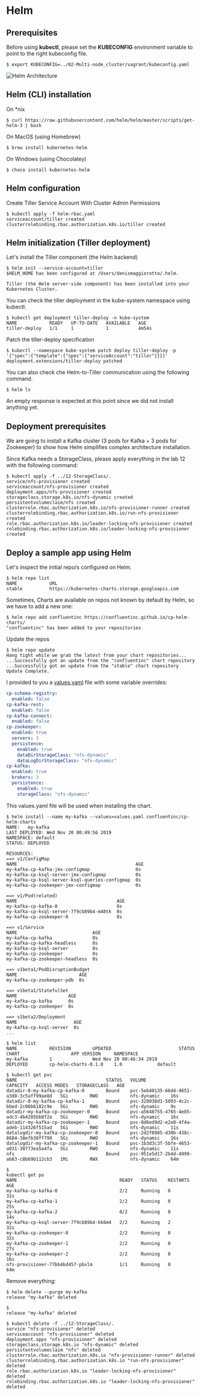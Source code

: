 # Helm

## Prerequisites

Before using **kubectl**, please set the **KUBECONFIG** environment variable to point to the right kubeconfig file.

```console
$ export KUBECONFIG=../02-Multi-node_cluster/vagrant/kubeconfig.yaml
```

![Helm Architecture](img/Helm-Architecture.png)

## Helm (CLI) installation

On *nix

```console
$ curl https://raw.githubusercontent.com/helm/helm/master/scripts/get-helm-3 | bash
```

On MacOS (using Homebrew)

```console
$ brew install kubernetes-helm
```

On Windows (using Chocolatey)

```console
$ choco install kubernetes-helm
```

## Helm configuration

Create Tiller Service Account With Cluster Admin Permissions

```console
$ kubectl apply -f helm-rbac.yaml 
serviceaccount/tiller created
clusterrolebinding.rbac.authorization.k8s.io/tiller created
```


## Helm initialization (Tiller deployment)

Let's install the Tiller component (the Helm backend)

```console
$ helm init --service-account=tiller 
$HELM_HOME has been configured at /Users/denismaggiorotto/.helm.

Tiller (the Helm server-side component) has been installed into your Kubernetes Cluster.
```

You can check the tiller deployment in the kube-system namespace using kubectl.

```console
$ kubectl get deployment tiller-deploy -n kube-system
NAME            READY   UP-TO-DATE   AVAILABLE   AGE
tiller-deploy   1/1     1            1           4m54s
```

Patch the tiller-deploy specification

```console
$ kubectl --namespace kube-system patch deploy tiller-deploy -p '{"spec":{"template":{"spec":{"serviceAccount":"tiller"}}}}'
deployment.extensions/tiller-deploy patched
```

You can also check che Helm-to-Tiller communication using the following command.

```console
$ helm ls

```

An empty response is expected at this point since we did not install anything yet.

## Deployment prerequisites

We are going to install a Kafka cluster (3 pods for Kafka + 3 pods for Zookeeper) to show how Helm simplifies complex architecture  installation.

Since Kafka needs a StorageClass, please apply everything in the lab 12 with the following command:

```console
$ kubectl apply -f ../12-StorageClass/.
service/nfs-provisioner created
serviceaccount/nfs-provisioner created
deployment.apps/nfs-provisioner created
storageclass.storage.k8s.io/nfs-dynamic created
persistentvolumeclaim/nfs created
clusterrole.rbac.authorization.k8s.io/nfs-provisioner-runner created
clusterrolebinding.rbac.authorization.k8s.io/run-nfs-provisioner created
role.rbac.authorization.k8s.io/leader-locking-nfs-provisioner created
rolebinding.rbac.authorization.k8s.io/leader-locking-nfs-provisioner created
```


## Deploy a sample app using Helm

Let's inspect the initial repo/s configured on Helm.

```console
$ helm repo list
NAME            URL                                             
stable          https://kubernetes-charts.storage.googleapis.com
```

Sometimes, Charts are available on repos not known by default by Helm, so we have to add a new one:

```console
$ helm repo add confluentinc https://confluentinc.github.io/cp-helm-charts/ 
"confluentinc" has been added to your repositories
```

Update the repos

```console
$ helm repo update
Hang tight while we grab the latest from your chart repositories...
...Successfully got an update from the "confluentinc" chart repository
...Successfully got an update from the "stable" chart repository
Update Complete.
```

I provided to you a [values.yaml](values.yaml) file with some variable overrides:

```yaml
cp-schema-registry:
  enabled: false
cp-kafka-rest:
  enabled: false
cp-kafka-connect:
  enabled: false
cp-zookeeper:
  enabled: true
  servers: 3
  persistence:
    enabled: true
    dataDirStorageClass: "nfs-dynamic"
    dataLogDirStorageClass: "nfs-dynamic"
cp-kafka:
  enabled: true
  brokers: 3
  persistence:
    enabled: true
    storageClass: "nfs-dynamic"
```

This values.yaml file will be used when installing the chart.

```console
$ helm install --name my-kafka --values=values.yaml confluentinc/cp-helm-charts
NAME:   my-kafka
LAST DEPLOYED: Wed Nov 20 00:49:56 2019
NAMESPACE: default
STATUS: DEPLOYED

RESOURCES:
==> v1/ConfigMap
NAME                                            AGE
my-kafka-cp-kafka-jmx-configmap                 0s
my-kafka-cp-ksql-server-jmx-configmap           0s
my-kafka-cp-ksql-server-ksql-queries-configmap  0s
my-kafka-cp-zookeeper-jmx-configmap             0s

==> v1/Pod(related)
NAME                                     AGE
my-kafka-cp-kafka-0                      0s
my-kafka-cp-ksql-server-7f9cb89b4-m48tk  0s
my-kafka-cp-zookeeper-0                  0s

==> v1/Service
NAME                            AGE
my-kafka-cp-kafka               0s
my-kafka-cp-kafka-headless      0s
my-kafka-cp-ksql-server         0s
my-kafka-cp-zookeeper           0s
my-kafka-cp-zookeeper-headless  0s

==> v1beta1/PodDisruptionBudget
NAME                       AGE
my-kafka-cp-zookeeper-pdb  0s

==> v1beta1/StatefulSet
NAME                   AGE
my-kafka-cp-kafka      0s
my-kafka-cp-zookeeper  0s

==> v1beta2/Deployment
NAME                     AGE
my-kafka-cp-ksql-server  0s
...
```

```console
$ helm list
NAME            REVISION        UPDATED                         STATUS          CHART                   APP VERSION     NAMESPACE
my-kafka        1               Wed Nov 20 00:46:34 2019        DEPLOYED        cp-helm-charts-0.1.0    1.0             default  
```

```console
$ kubectl get pvc                                                        
NAME                                 STATUS   VOLUME                                     CAPACITY   ACCESS MODES   STORAGECLASS   AGE
datadir-0-my-kafka-cp-kafka-0        Bound    pvc-5eb40135-66d4-4651-a3d8-3c5aff99ae8d   5Gi        RWO            nfs-dynamic    16s
datadir-0-my-kafka-cp-kafka-1        Bound    pvc-320038d1-5093-4c2c-bbed-2c06b6182c9e   5Gi        RWO            nfs-dynamic    9s
datadir-my-kafka-cp-zookeeper-0      Bound    pvc-a5648755-4765-4e85-adc3-4b4205bb8f2a   5Gi        RWO            nfs-dynamic    16s
datadir-my-kafka-cp-zookeeper-1      Bound    pvc-8d6ed9d2-e2e8-4f4a-adeb-114326f515ad   5Gi        RWO            nfs-dynamic    11s
datalogdir-my-kafka-cp-zookeeper-0   Bound    pvc-2d2f0985-d30b-438c-8684-38efb30ff799   5Gi        RWO            nfs-dynamic    16s
datalogdir-my-kafka-cp-zookeeper-1   Bound    pvc-1b3d3c3f-5bfe-4653-a031-30773ea5a4fa   5Gi        RWO            nfs-dynamic    11s
nfs                                  Bound    pvc-951e5d17-2b4d-4999-ab83-c8b69b112cb3   1Mi        RWX            nfs-dynamic    64m
```

```console
$ 
kubectl get po 
NAME                                      READY   STATUS    RESTARTS   AGE
my-kafka-cp-kafka-0                       2/2     Running   0          32s
my-kafka-cp-kafka-1                       2/2     Running   0          25s
my-kafka-cp-kafka-2                       0/2     Running   0          14s
my-kafka-cp-ksql-server-7f9cb89b4-kk6m4   2/2     Running   2          32s
my-kafka-cp-zookeeper-0                   2/2     Running   0          32s
my-kafka-cp-zookeeper-1                   2/2     Running   0          27s
my-kafka-cp-zookeeper-2                   2/2     Running   0          16s
nfs-provisioner-77bb4bd457-pbxlm          1/1     Running   0          64m
```

Remove everything:

```console
$ helm delete --purge my-kafka
release "my-kafka" deleted
```

```console
$ 
release "my-kafka" deleted
```

```console
$ kubectl delete -f ../12-StorageClass/.
service "nfs-provisioner" deleted
serviceaccount "nfs-provisioner" deleted
deployment.apps "nfs-provisioner" deleted
storageclass.storage.k8s.io "nfs-dynamic" deleted
persistentvolumeclaim "nfs" deleted
clusterrole.rbac.authorization.k8s.io "nfs-provisioner-runner" deleted
clusterrolebinding.rbac.authorization.k8s.io "run-nfs-provisioner" deleted
role.rbac.authorization.k8s.io "leader-locking-nfs-provisioner" deleted
rolebinding.rbac.authorization.k8s.io "leader-locking-nfs-provisioner" deleted

```


